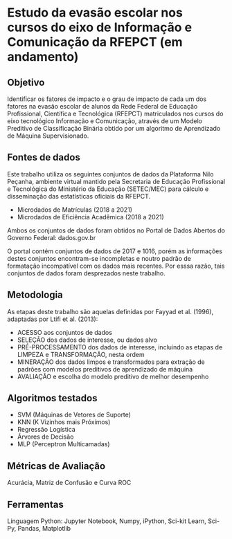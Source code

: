 # Estudo da evasão escolar nos cursos do eixo de Informação e Comunicação da RFEPCT (em andamento)

## Objetivo

Identificar os fatores de impacto e o grau de impacto de cada um dos fatores na evasão escolar de alunos da Rede Federal de Educação Profissional, Científica e Tecnológica (RFEPCT) matriculados nos cursos do eixo tecnológico Informação e Comunicação, através de um Modelo Preditivo de Classificação Binária obtido por um algoritmo de Aprendizado de Máquina Supervisionado.

## Fontes de dados

Este trabalho utiliza os seguintes conjuntos de dados da Plataforma Nilo Peçanha, ambiente virtual mantido pela Secretaria de Educação Profissional e Tecnológica do Ministério da Educação (SETEC/MEC) para cálculo e disseminação das estatísticas oficiais da RFEPCT.

- Microdados de Matrículas (2018 a 2021)
- Microdados de Eficiência Acadêmica (2018 a 2021)
  
Ambos os conjuntos de dados foram obtidos no Portal de Dados Abertos do Governo Federal: dados.gov.br

O portal contém conjuntos de dados de 2017 e 1016, porém as informações destes conjuntos encontram-se incompletas e noutro padrão de formatação incompatível com os dados mais recentes. Por esssa razão, tais conjuntos de dados foram desprezados neste trabalho.

## Metodologia

As etapas deste trabalho são aquelas definidas por Fayyad et al. (1996), adaptadas por Ltifi et al. (2013):

- ACESSO aos conjuntos de dados
- SELEÇÃO dos dados de interesse, ou dados alvo
- PRÉ-PROCESSAMENTO dos dados de interesse, incluindo as etapas de LIMPEZA e TRANSFORMAÇÃO, nesta ordem
- MINERAÇÃO dos dados limpos e transformados para extração de padrões com modelos preditivos de aprendizado de máquina
- AVALIAÇÃO e escolha do modelo preditivo de melhor desempenho

## Algoritmos testados

- SVM (Máquinas de Vetores de Suporte)
- KNN (K Vizinhos mais Próximos)
- Regressão Logística
- Árvores de Decisão
- MLP (Perceptron Multicamadas)

## Métricas de Avaliação

Acurácia, Matriz de Confusão e Curva ROC

## Ferramentas

Linguagem Python: Jupyter Notebook, Numpy, iPython, Sci-kit Learn, Sci-Py, Pandas, Matplotlib

